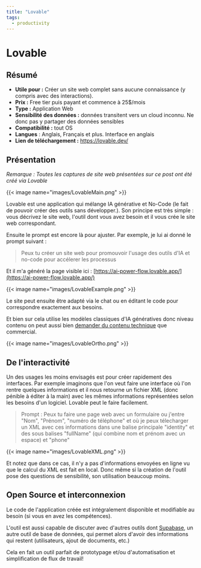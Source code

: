 ```yaml
---
title: "Lovable"
tags: 
  - productivity
---
```



# Lovable

## Résumé

- **Utile pour :** Créer un site web complet sans aucune connaissance (y compris avec des interactions).
- **Prix :** Free tier puis payant et commence à 25$/mois
- **Type :** Application Web
- **Sensibilité des données :** données transitent vers un cloud inconnu. Ne donc pas y partager des données sensibles
- **Compatibilité :** tout OS 
- **Langues** : Anglais, Français et plus. Interface en anglais
- **Lien de téléchargement :** https://lovable.dev/



## Présentation

_Remarque : Toutes les captures de site web présentées sur ce post ont été créé via Lovable_

{{< image name="images/LovableMain.png" >}}

Lovable est une application qui mélange IA générative et No-Code (le fait de pouvoir créer des outils sans développer.). Son principe est très simple : vous décrivez le site web, l'outil dont vous avez besoin et il vous crée le site web correspondant.

Ensuite le prompt est encore là pour ajuster. Par exemple, je lui ai donné le prompt suivant : 

> Peux tu créer un site web pour promouvoir l'usage des outils d'IA et no-code pour accélerer les processus

Et il m'a généré la page visible ici : [https://ai-power-flow.lovable.app/](https://ai-power-flow.lovable.app/)

{{< image name="images/LovableExample.png" >}}

Le site peut ensuite être adapté via le chat ou en éditant le code pour correspondre exactement aux besoins.

Et bien sur cela utilise les modèles classiques d'IA génératives donc niveau contenu on peut aussi bien [demander du contenu technique](https://ai-power-flow.lovable.app/orthophoto-technique) que commercial.

{{< image name="images/LovableOrtho.png" >}}

## De l'interactivité
Un des usages les moins envisagés est pour créer rapidement des interfaces. Par exemple imaginons que l'on veut faire une interface où l'on rentre quelques informations et il nous retourne un fichier XML (donc pénible à éditer à la main) avec les mêmes informations représentées selon les besoins d'un logiciel. Lovable peut le faire facilement.

> Prompt : Peux tu faire une page web avec un formulaire ou j'entre "Nom", "Prénom", "numéro de téléphone" et où je peux télecharger un XML avec ces informations dans une balise principale "identity" et des sous balises "fullName" (qui combine nom et prénom avec un espace) et "phone"

{{< image name="images/LovableXML.png" >}}

Et notez que dans ce cas, il n'y a pas d'informations envoyées en ligne vu que le calcul du XML est fait en local. Donc même si la création de l'outil pose des questions de sensibilité, son utilisation beaucoup moins.

## Open Source et interconnexion
Le code de l'application créée est intégralement disponible et modifiable au besoin (si vous en avez les compétences).

L'outil est aussi capable de discuter avec d'autres outils dont [Supabase](https://supabase.com/), un autre outil de base de données, qui permet alors d'avoir des informations qui restent (utilisateurs, ajout de documents, etc.)

Cela en fait un outil parfait de prototypage et/ou d'automatisation et simplification de flux de travail!


